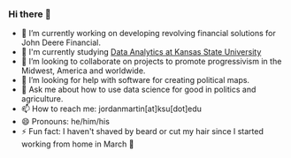 ### Hi there 👋

- 🔭 I’m currently working on developing revolving financial solutions for John Deere Financial.
- 🌱 I'm currently studying [Data Analytics at Kansas State University](cba.ksu.edu/academics/graduate/data-analytics/)
- 👯 I’m looking to collaborate on projects to promote progressivism in the Midwest, America and worldwide.
- 🤔 I’m looking for help with software for creating political maps.
- 💬 Ask me about how to use data science for good in politics and agriculture.
- 📫 How to reach me: jordanmartin[at]ksu[dot]edu
- 😄 Pronouns: he/him/his
- ⚡ Fun fact: I haven't shaved by beard or cut my hair since I started working from home in March 🧔

